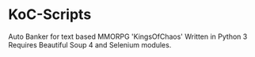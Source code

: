 # KoC-Scripts
Auto Banker for text based MMORPG 'KingsOfChaos'
Written in Python 3
Requires Beautiful Soup 4 and Selenium modules. 
